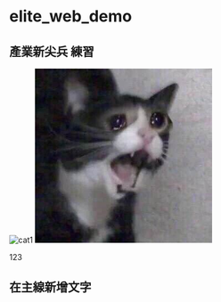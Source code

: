 # elite_web_demo
產業新尖兵 練習
--

![cat1](https://i.imgur.com/lus3hWV.jpeg)
![cat2](./image/cat.jpeg)

123

在主線新增文字
--